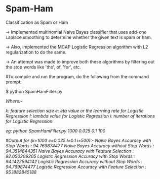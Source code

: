 # Spam-Ham
Classification as Spam or Ham 

-> Implemented multinomial Naive Bayes classifier that uses add-one Laplace smoothing to determine whether the given text is spam or ham.


-> Also, implemented the MCAP Logistic Regression algorithm with L2 regularization to do the same.


-> An attempt was made to improve both these algorithms by filtering out the stop words like 'the', of, 'for', etc.




#To compile and run the program, do the following from the command prompt:

$ python SpamHamFilter.py <k> <e> <l> <i>

Where:-

k: feature selection size
e: eta value or the learning rate for Logistic Regression
l: lambda value for Logistic Regression
i: number of iterations for Logistic Regression

eg: python SpamHamFilter.py 1000 0.025 0.1 100

#Output for (k=1000 e=0.025 l=0.1 i=500):-
Naive Bayes Accuracy with Stop Words : 94.769874477
Naive Bayes Accuracy without Stop Words : 94.3514644351
Naive Bayes Accuracy with Feature Selection : 92.050209205
Logistic Regression Accuracy with Stop Words : 94.1422594142
Logistic Regression Accuracy without Stop Words : 94.769874477
Logistic Regression Accuracy with Feature Selection : 95.1882845188
